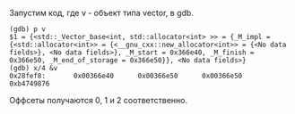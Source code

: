 Запустим код, где v - объект типа vector<int>, в gdb.

```
(gdb) p v
$1 = {<std::_Vector_base<int, std::allocator<int> >> = {_M_impl = {<std::allocator<int>> = {<__gnu_cxx::new_allocator<int>> = {<No data fields>}, <No data fields>}, _M_start = 0x366e40, _M_finish = 0x366e50, _M_end_of_storage = 0x366e50}}, <No data fields>}
(gdb) x/4 &v
0x28fef8:       0x00366e40      0x00366e50      0x00366e50      0xb4749876
```

Оффсеты получаются 0, 1 и 2 соответственно.